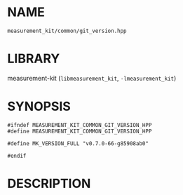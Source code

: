 # NAME

`measurement_kit/common/git_version.hpp`

# LIBRARY

measurement-kit (`libmeasurement_kit`, `-lmeasurement_kit`)

# SYNOPSIS

```
#ifndef MEASUREMENT_KIT_COMMON_GIT_VERSION_HPP
#define MEASUREMENT_KIT_COMMON_GIT_VERSION_HPP

#define MK_VERSION_FULL "v0.7.0-66-g85908ab0"

#endif
```

# DESCRIPTION



